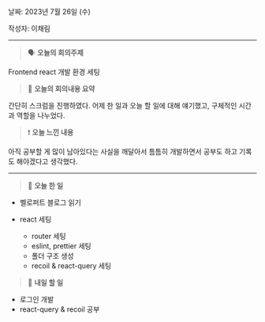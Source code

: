 날짜: 2023년 7월 26일 (수)

작성자: 이채림

---

<aside>

> 🗣 **오늘의 회의주제**

</aside>

Frontend react 개발 환경 세팅

<aside>

> 🎢 **오늘의 회의내용 요약**

</aside>

간단히 스크럼을 진행하였다. 어제 한 일과 오늘 할 일에 대해 얘기했고, 구체적인 시간과 역할을 나누었다.


<aside>

> ❗ **오늘 느낀 내용**

</aside>

아직 공부할 게 많이 남아있다는 사실을 깨달아서 틈틈히 개발하면서 공부도 하고 기록도 해야겠다고 생각했다.

---

<aside>

> 🎵 **오늘 한 일**

</aside>

- 벨로퍼트 블로그 읽기

- react 세팅

  - router 세팅
  - eslint, prettier 세팅
  - 폴더 구조 생성
  - recoil & react-query 세팅 

<aside>

> 🎵 **내일 할 일**

</aside>

- 로그인 개발
- react-query & recoil 공부
